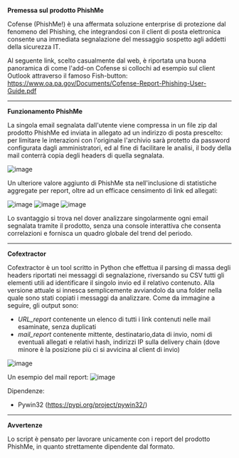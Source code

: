 **Premessa sul prodotto PhishMe**

Cofense (PhishMe!) è una affermata soluzione enterprise di protezione dal fenomeno del Phishing, che integrandosi
con il client di posta elettronica consente una immediata segnalazione del messaggio sospetto agli addetti della sicurezza IT.

Al seguente link, scelto casualmente dal web, è riportata una buona panoramica di come l'add-on Cofense si collochi
ad esempio sul client Outlook attraverso il famoso Fish-button:
https://www.oa.pa.gov/Documents/Cofense-Report-Phishing-User-Guide.pdf

-----

**Funzionamento PhishMe**

La singola email segnalata dall'utente viene compressa in un file zip dal prodotto PhishMe ed inviata in allegato ad un
indirizzo di posta prescelto: per limitare le interazioni con l'originale l'archivio sarà protetto da password
configurata dagli amministratori, ed al fine di facilitare le analisi, il body della mail conterrà copia degli headers di quella
segnalata.

![image](https://github.com/fdefoe/Cofextractor/assets/166450568/f21ce68d-39cb-4042-9402-511ae2e8f995)

Un ulteriore valore aggiunto di PhishMe sta nell'inclusione di statistiche aggregate per report,
oltre ad un efficace censimento di link ed allegati:

![image](https://github.com/fdefoe/Cofextractor/assets/166450568/61031b14-4c8f-4846-931e-14f22c531c41)
![image](https://github.com/fdefoe/Cofextractor/assets/166450568/a6f23cf5-beb9-46be-b175-efff41da50de)
![image](https://github.com/fdefoe/Cofextractor/assets/166450568/f31458a9-8ca8-49c4-892d-8b1bbde48b34)

Lo svantaggio si trova nel dover analizzare singolarmente ogni email segnalata tramite il prodotto, senza una console
interattiva che consenta correlazioni e fornisca un quadro globale del trend del periodo.

-----

**Cofextractor**

Cofextractor è un tool scritto in Python che effettua il parsing di massa degli headers riportati nei messaggi di segnalazione,
riversando su CSV tutti gli elementi utili ad identificare il singolo invio ed il relativo contenuto.
Alla versione attuale si innesca semplicemente avviandolo da una folder nella quale sono stati copiati i messaggi da analizzare.
Come da immagine a seguire, gli output sono:
* _URL_report_ contenente un elenco di tutti i link contenuti nelle mail esaminate, senza duplicati
* _mail_report_ contenente mittente, destinatario,data di invio, nomi di eventuali allegati e relativi hash, indirizzi IP sulla
delivery chain (dove minore è la posizione più ci si avvicina al client di invio)


![image](https://github.com/fdefoe/Cofextractor/assets/166450568/d80513da-4429-4977-867c-cad60e1646b6)


Un esempio del mail report:
![image](https://github.com/fdefoe/Cofextractor/assets/166450568/5759cdd4-ea34-4e67-85c8-dcf1429e72fb)


Dipendenze:
* Pywin32 (https://pypi.org/project/pywin32/)

-----

**Avvertenze**

Lo script è pensato per lavorare unicamente con i report del prodotto PhishMe, in quanto strettamente dipendente dal formato.
